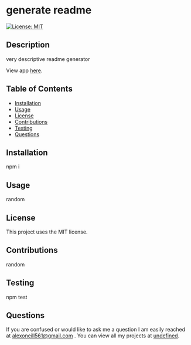 # generate readme

  [![License: MIT](https://img.shields.io/badge/License-MIT-yellow.svg)](https://opensource.org/licenses/MIT)
  ## Description 
  very descriptive readme generator

  
  View app [here]().


  ## Table of Contents
  * [Installation](#Installation)
  * [Usage](#Usage)
  * [License](#License)
  * [Contributions](#Contributions)
  * [Testing](#Testing)
  * [Questions](#Questions)
  

  ## Installation
  npm i


  ## Usage
  random


  ## License
  This project uses the MIT license.
  
  
  ## Contributions
  random


  ## Testing
  npm test


  ## Questions
  If you are confused or would like to ask me a question I am easily reached at alexoneill561@gmail.com . You can view all my projects at [undefined](https://github.com/alexoneill561/).
  